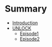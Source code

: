 # Summary

* [Introduction](README.md)
* [UNLOCK](chapter1.md)
   * [Episode1](episode1.md)
   * [Episode2](episode2.md)

